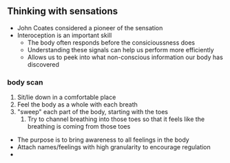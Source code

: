 ## Thinking with sensations
- John Coates considered a pioneer of the sensation
- Interoception is an important skill
	- The body often responds before the consicioussness does
	- Understanding these signals can help us perform more efficiently
	- Allows us to peek into what non-conscious information our body has discovered
### body scan
1. Sit/lie down in a comfortable place
2. Feel the body as a whole with each breath
3. "sweep" each part of the body, starting with the toes
	1. Try to channel breathing into those toes so that it feels like the breathing is coming from those toes
- The purpose is to bring awareness to all feelings in the body
- Attach names/feelings with high granularity to encourage regulation
- 